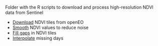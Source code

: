 Folder with the R scripts to download and process high-resolution NDVI data from Sentinel

* [Download](https://github.com/Cagnacci-Lab/SCRIPTS/blob/master/geospatial_analysis/high_resolution_ndvi.R) NDVI tiles from openEO 
* [Smooth](https://github.com/Cagnacci-Lab/SCRIPTS/blob/master/geospatial_analysis/ndvi_smoothing.R) NDVI values to reduce noise
* [Fill gaps](https://github.com/Cagnacci-Lab/SCRIPTS/blob/master/geospatial_analysis/ndvi_gap_filling.R) in NDVI tiles
* [Interpolate](https://github.com/Cagnacci-Lab/SCRIPTS/blob/master/geospatial_analysis/ndvi_interpolation.R) missing days
